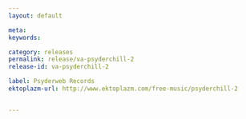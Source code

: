 ```yaml
---
layout: default

meta: 
keywords: 

category: releases
permalink: release/va-psyderchill-2
release-id: va-psyderchill-2

label: Psyderweb Records
ektoplazm-url: http://www.ektoplazm.com/free-music/psyderchill-2


---
```


